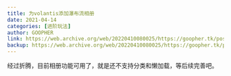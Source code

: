 ```yaml
---
title: 为volantis添加瀑布流相册
date: 2021-04-14
categories: [进阶玩法]
author: GOOPHER
link: https://web.archive.org/web/20220410080025/https://goopher.tk/posts/7.html
backup: https://web.archive.org/web/20220410080025/https://goopher.tk/posts/7.html
---
```

经过折腾，目前相册功能可用了，就是还不支持分类和懒加载，等后续完善吧。
<!-- more -->
